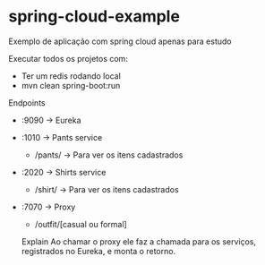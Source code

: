 # spring-cloud-example
Exemplo de aplicação com spring cloud apenas para estudo

Executar todos os projetos com:
- Ter um redis rodando local
- mvn clean spring-boot:run

Endpoints
  - :9090 -> Eureka
  - :1010 -> Pants service
    - /pants/ -> Para ver os itens cadastrados
  - :2020 -> Shirts service
    - /shirt/ -> Para ver os itens cadastrados
  - :7070 -> Proxy
    - /outfit/[casual ou formal]
    
    Explain
     Ao chamar o proxy ele faz a chamada para os serviços, registrados no Eureka, e monta o retorno.
